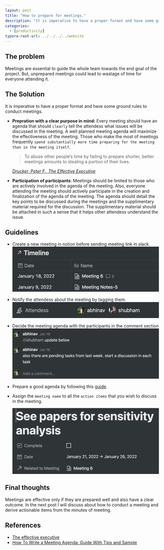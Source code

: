 ```yaml
---
layout: post
title: "How to prepare for meetings."
description: "It is imperative to have a proper format and have some ground rules to conduct meetings."
categories: 
  - [productivity]
typora-root-url: ../../../../website
---
```


## The problem

Meetings are essential to guide the whole team towards the end goal of the project. But, unprepared meetings could lead to wastage of time for everyone attending it. 

## The Solution

It is imperative to have a proper format and have some ground rules to conduct meetings. 

- **Prepration with a clear purpose in mind:** Every meeting should have an agenda that should `clearly` tell the attendess what issues will be discussed in the meeting. A well planned meeting agenda will maximize the effectiveness of the meeting. Those who make the most of meetings frequently `spend substantially more time preparing for the meeting than in the meeting itself`. 

  > To abuse other people’s time by failing to prepare shorter, better meetings amounts to stealing a portion of their lives. 
  
  <cite> [Drucker, Peter F., The Effective Executive](https://www.amazon.in/dp/B000FC11JW/ref=dp-kindle-redirect?_encoding=UTF8&btkr=1)</cite>

- **Participation of participants**: Meetings should be limited to those who are actively involved in the agenda of the meeting. Also, everyone attending the meeting should actively participate in the creation and finalization of the agenda of the meeting. The agenda should detail the key points to be discussed during the meetings and the supplimentary material required for the discussion. The supplimentary material should be attached in such a sense that it helps other attendess understand the issue.

## Guidelines

- Create a new meeting in notion before sending meeting link in slack.
  ![image-20220124162518851](/assets/images/image-20220124162518851.png)

- Notify the attendess about the meeting by tagging them.
  ![image-20220124162731275](/assets/images/image-20220124162731275.png)

- Decide the meeting agenda with the participants in the comment section
  ![image-20220124162911119](/assets/images/image-20220124162911119.png)

- Prepare a good agenda by following this [guide](https://in.indeed.com/career-advice/career-development/how-to-write-a-meeting-agenda).

- Assign the `meeting name` to all the `action items` that you wish to discuss in the meeting.

  ![image-20220124163715212](/assets/images/image-20220124163715212.png)

## Final thoughts

Meetings are effective only if they are prepared well and also have a clear outcome. In the next post I will discuss about how to conduct a meeting and derive actionable items from the minutes of meeting.

## References

- [The effective executive](https://www.amazon.in/dp/B000FC11JW/ref=dp-kindle-redirect?_encoding=UTF8&btkr=1)
- [How To Write a Meeting Agenda: Guide With Tips and Sample](https://in.indeed.com/career-advice/career-development/how-to-write-a-meeting-agenda)
